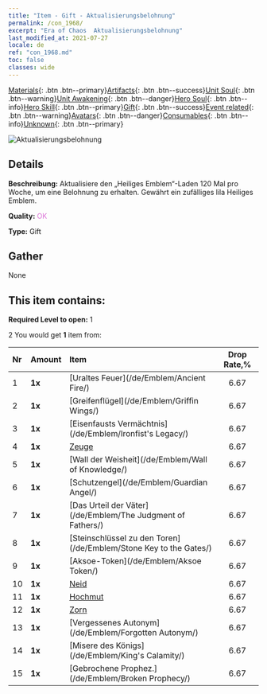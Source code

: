 ```yaml
---
title: "Item - Gift - Aktualisierungsbelohnung"
permalink: /con_1968/
excerpt: "Era of Chaos  Aktualisierungsbelohnung"
last_modified_at: 2021-07-27
locale: de
ref: "con_1968.md"
toc: false
classes: wide
---
```

 [Materials](/ItemsDE/){: .btn .btn--primary}[Artifacts](/ItemsDE/Artifacts/){: .btn .btn--success}[Unit Soul](/ItemsDE/UnitSoul/){: .btn .btn--warning}[Unit Awakening](/ItemsDE/UnitAwakening/){: .btn .btn--danger}[Hero Soul](/ItemsDE/HeroSoul/){: .btn .btn--info}[Hero Skill](/ItemsDE/HeroSkill/){: .btn .btn--primary}[Gift](/ItemsDE/Gift/){: .btn .btn--success}[Event related](/ItemsDE/Events/){: .btn .btn--warning}[Avatars](/ItemsDE/Avatars/){: .btn .btn--danger}[Consumables](/ItemsDE/Consumables/){: .btn .btn--info}[Unknown](/ItemsDE/Unknown/){: .btn .btn--primary}

 ![Aktualisierungsbelohnung](/images/t/shenghui_4.png)

## Details
 **Beschreibung:** Aktualisiere den „Heiliges Emblem“-Laden 120 Mal pro Woche, um eine Belohnung zu erhalten. Gewährt ein zufälliges lila Heiliges Emblem.

 **Quality:** <span style="color: #DA70D6">OK</span>

 **Type:** Gift

## Gather

  None

## This item contains:

 **Required Level to open:** 1

 2 You would get **1** item  from:

  | Nr | Amount |     Item    | Drop Rate,% |
  |:---|:-------|:------------|:---------:|
  | 1 |  **1x** | [Uraltes Feuer](/de/Emblem/Ancient Fire/) | 6.67 | 
  | 2 |  **1x** | [Greifenflügel](/de/Emblem/Griffin Wings/) | 6.67 | 
  | 3 |  **1x** | [Eisenfausts Vermächtnis](/de/Emblem/Ironfist's Legacy/) | 6.67 | 
  | 4 |  **1x** | [Zeuge](/de/Emblem/Witness/) | 6.67 | 
  | 5 |  **1x** | [Wall der Weisheit](/de/Emblem/Wall of Knowledge/) | 6.67 | 
  | 6 |  **1x** | [Schutzengel](/de/Emblem/Guardian Angel/) | 6.67 | 
  | 7 |  **1x** | [Das Urteil der Väter](/de/Emblem/The Judgment of Fathers/) | 6.67 | 
  | 8 |  **1x** | [Steinschlüssel zu den Toren](/de/Emblem/Stone Key to the Gates/) | 6.67 | 
  | 9 |  **1x** | [Aksoe-Token](/de/Emblem/Aksoe Token/) | 6.67 | 
  | 10 |  **1x** | [Neid](/de/Emblem/Jealousy/) | 6.67 | 
  | 11 |  **1x** | [Hochmut](/de/Emblem/Arrogance/) | 6.67 | 
  | 12 |  **1x** | [Zorn](/de/Emblem/Anger/) | 6.67 | 
  | 13 |  **1x** | [Vergessenes Autonym](/de/Emblem/Forgotten Autonym/) | 6.67 | 
  | 14 |  **1x** | [Misere des Königs](/de/Emblem/King's Calamity/) | 6.67 | 
  | 15 |  **1x** | [Gebrochene Prophez.](/de/Emblem/Broken Prophecy/) | 6.67 | 
